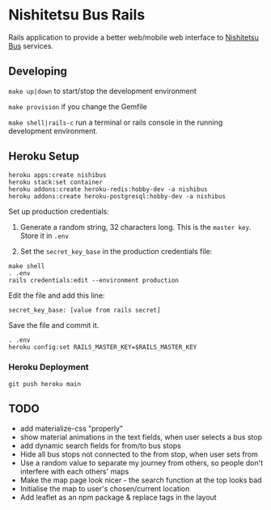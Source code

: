 # Nishitetsu Bus Rails

Rails application to provide a better web/mobile web interface to [Nishitetsu
Bus](https://www.nishitetsu.jp/bus/) services.

## Developing

`make up|down` to start/stop the development environment

`make provision` if you change the Gemfile

`make shell|rails-c` run a terminal or rails console in the running development environment.

## Heroku Setup

```
heroku apps:create nishibus
heroku stack:set container
heroku addons:create heroku-redis:hobby-dev -a nishibus
heroku addons:create heroku-postgresql:hobby-dev -a nishibus
```

Set up production credentials:

1. Generate a random string, 32 characters long. This is the `master key`. Store it in `.env`

2. Set the `secret_key_base` in the production credentials file:

```
make shell
. .env
rails credentials:edit --environment production
```

Edit the file and add this line:

```
secret_key_base: [value from rails secret]
```

Save the file and commit it.

```
. .env
heroku config:set RAILS_MASTER_KEY=$RAILS_MASTER_KEY
```

### Heroku Deployment

```
git push heroku main
```

## TODO

- add materialize-css "properly"
- show material animations in the text fields, when user selects a bus stop
- add dynamic search fields for from/to bus stops
- Hide all bus stops not connected to the from stop, when user sets from
- Use a random value to separate my journey from others, so people don't interfere with each others' maps
- Make the map page look nicer - the search function at the top looks bad
- Initialise the map to user's chosen/current location
- Add leaflet as an npm package & replace tags in the layout
